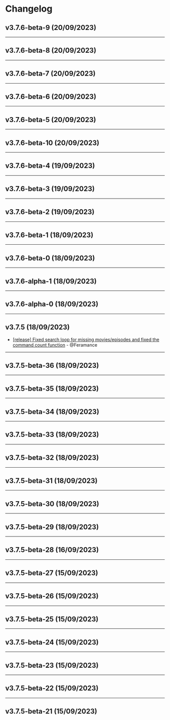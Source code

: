 # Changelog

## v3.7.6-beta-9 (20/09/2023)

---

## v3.7.6-beta-8 (20/09/2023)

---

## v3.7.6-beta-7 (20/09/2023)

---

## v3.7.6-beta-6 (20/09/2023)

---

## v3.7.6-beta-5 (20/09/2023)

---

## v3.7.6-beta-10 (20/09/2023)

---

## v3.7.6-beta-4 (19/09/2023)

---

## v3.7.6-beta-3 (19/09/2023)

---

## v3.7.6-beta-2 (19/09/2023)

---

## v3.7.6-beta-1 (18/09/2023)

---

## v3.7.6-beta-0 (18/09/2023)

---

## v3.7.6-alpha-1 (18/09/2023)

---

## v3.7.6-alpha-0 (18/09/2023)

---

## v3.7.5 (18/09/2023)
- [[release] Fixed search loop for missing movies/episodes and fixed the command count function](https://github.com/Feramance/qBitrr/commit/368c7eec5e3a7e7af9534e5110ba1c4cc833dd93) - @Feramance

---

## v3.7.5-beta-36 (18/09/2023)

---

## v3.7.5-beta-35 (18/09/2023)

---

## v3.7.5-beta-34 (18/09/2023)

---

## v3.7.5-beta-33 (18/09/2023)

---

## v3.7.5-beta-32 (18/09/2023)

---

## v3.7.5-beta-31 (18/09/2023)

---

## v3.7.5-beta-30 (18/09/2023)

---

## v3.7.5-beta-29 (18/09/2023)

---

## v3.7.5-beta-28 (16/09/2023)

---

## v3.7.5-beta-27 (15/09/2023)

---

## v3.7.5-beta-26 (15/09/2023)

---

## v3.7.5-beta-25 (15/09/2023)

---

## v3.7.5-beta-24 (15/09/2023)

---

## v3.7.5-beta-23 (15/09/2023)

---

## v3.7.5-beta-22 (15/09/2023)

---

## v3.7.5-beta-21 (15/09/2023)
